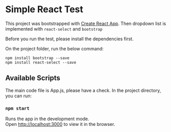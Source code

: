 # Simple React Test

This project was bootstrapped with [Create React App](https://github.com/facebook/create-react-app).
Then dropdown list is implemented with `react-select` and `bootstrap`

Before you run the test, please install the dependencies first.

On the project folder, run the below command:
```
npm install bootstrap --save
npm install react-select --save
```

## Available Scripts

The main code file is App.js, please have a check.
In the project directory, you can run:

### `npm start`

Runs the app in the development mode.\
Open [http://localhost:3000](http://localhost:3000) to view it in the browser.